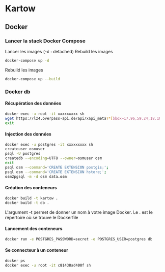# Kartow

## Docker

### Lancer la stack Docker Compose

Lancer les images (-d : detached)
Rebuild les images
```bash
docker-compose up -d
```

Rebuild les images
```bash
docker-compose up --build
```

### Docker db

#### Récupération des données
```bash
docker exec -u root -it xxxxxxxxx sh
wget https://lz4.overpass-api.de/api/xapi_meta?*[bbox=17.96,59.24,18.18,59.39] -O data.osm
exit
```
#### Injection des données
```bash
docker exec -u postgres -it xxxxxxxxx sh
createuser osmuser
psql -U postgres
createdb --encoding=UTF8 --owner=osmuser osm
exit
psql osm --command='CREATE EXTENSION postgis;';
psql osm --command='CREATE EXTENSION hstore;';
osm2pgsql -m -d osm data.osm
```

#### Création des conteneurs
```bash
docker build -t kartow .
docker build -t db .
```

L'argument -t permet de donner un nom à votre image Docker.
Le . est le répertoire où se trouve le Dockerfile

#### Lancement des conteneurs
```bash
docker run -e POSTGRES_PASSWORD=secret -e POSTGRES_USER=postgres db
```

#### Se connecteur à un conteneur
```bash
docker ps
docker exec -u root -it c81438ad400f sh
```
